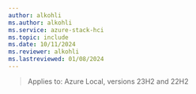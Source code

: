```yaml
---
author: alkohli
ms.author: alkohli
ms.service: azure-stack-hci
ms.topic: include
ms.date: 10/11/2024
ms.reviewer: alkohli
ms.lastreviewed: 01/08/2024
---
```


> Applies to: Azure Local, versions 23H2 and 22H2